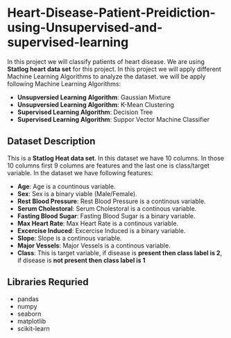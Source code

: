 # Heart-Disease-Patient-Preidiction-using-Unsupervised-and-supervised-learning

In this project we will classify patients of heart disease. We are using **Statlog heart data set** for this project. In this project we will apply different Machine Learning Algorithms to analyze the dataset. we will be apply following Machine Learning Algorithms:

- **Unsupversied Learning Algorithm**: Gaussian Mixture
- **Unsupversied Learning Algorithm**: K-Mean Clustering 
- **Supervised Learning Algorithm**: Decision Tree 
- **Supervised Learning Algorithm**: Suppor Vector Machine Classifier

## Dataset Description
This is a **Statlog Heat data set**. In this dataset we have 10 columns. In those 10 columns first 9 columns are features and the last one is class/target variable. In the dataset we have following features:

- **Age**: Age is a countinous variable.
- **Sex**: Sex is a binary viable (Male/Female).
- **Rest Blood Pressure**: Rest Blood Pressure is a continous variable.
- **Serum Cholestoral**: Serum Cholestoral is a continous variable.
- **Fasting Blood Sugar**: Fasting Blood Sugar is a binary variable.
- **Max Heart Rate**: Max Heart Rate is a continous variable.
- **Excercise Induced**: Excercise Induced is a binary variable.
- **Slope**: Slope is a continous variable.
- **Major Vessels**: Major Vessels is a continous variable.
- **Class**: This is target variable, if disease is **present then class label is 2**, if disease is **not present then class label is 1**

## Libraries Requried
- pandas
- numpy
- seaborn
- matplotlib
- scikit-learn
